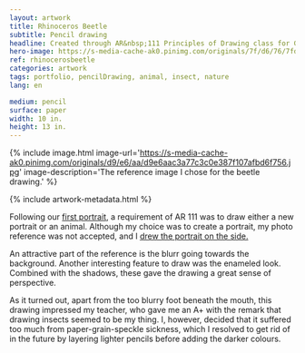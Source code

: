 ```yaml
---
layout: artwork
title: Rhinoceros Beetle
subtitle: Pencil drawing
headline: Created through AR&nbsp;111 Principles of Drawing class for Graphic Design.
hero-image: https://s-media-cache-ak0.pinimg.com/originals/7f/d6/76/7fd6765b6c1e35b38a2920ceff0d0517.jpg
ref: rhinocerosbeetle
categories: artwork
tags: portfolio, pencilDrawing, animal, insect, nature
lang: en

medium: pencil
surface: paper
width: 10 in.
height: 13 in.
---
```

{% include image.html image-url='https://s-media-cache-ak0.pinimg.com/originals/d9/e6/aa/d9e6aac3a77c3c0e387f107afbd6f756.jpg' image-description='The reference image I chose for the beetle drawing.' %}

{% include artwork-metadata.html %}

Following our <a href="http://denislabrecque.ca/artwork/2015/11/23/shawn-labrecque.html">first portrait</a>, a requirement of AR&nbsp;111 was to draw either a new portrait or an animal. Although my choice was to create a portrait, my photo reference was not accepted, and I <a href="http://denislabrecque.ca/artwork/2015/11/24/su-yeon-lee.html">drew the portrait on the side.</a>

An attractive part of the reference is the blurr going towards the background. Another interesting feature to draw was the enameled look. Combined with the shadows, these gave the drawing a great sense of perspective.

As it turned out, apart from the too blurry foot beneath the mouth, this drawing impressed my teacher, who gave me an A+ with the remark that drawing insects seemed to be my thing. I, however, decided that it suffered too much from paper-grain-speckle sickness, which I resolved to get rid of in the future by layering lighter pencils before adding the darker colours.
